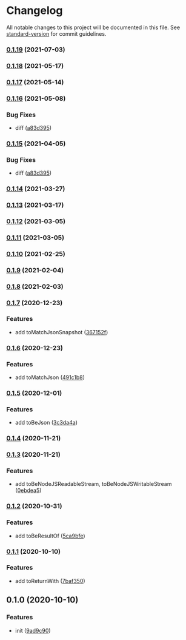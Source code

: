 # Changelog

All notable changes to this project will be documented in this file. See [standard-version](https://github.com/conventional-changelog/standard-version) for commit guidelines.

### [0.1.19](https://github.com/BlackGlory/jest-matchers/compare/v0.1.18...v0.1.19) (2021-07-03)

### [0.1.18](https://github.com/BlackGlory/jest-matchers/compare/v0.1.17...v0.1.18) (2021-05-17)

### [0.1.17](https://github.com/BlackGlory/jest-matchers/compare/v0.1.16...v0.1.17) (2021-05-14)

### [0.1.16](https://github.com/BlackGlory/jest-matchers/compare/v0.1.14...v0.1.16) (2021-05-08)


### Bug Fixes

* diff ([a83d395](https://github.com/BlackGlory/jest-matchers/commit/a83d395a7e051b40aef60b0e7dabbf35ef571e74))

### [0.1.15](https://github.com/BlackGlory/jest-matchers/compare/v0.1.14...v0.1.15) (2021-04-05)


### Bug Fixes

* diff ([a83d395](https://github.com/BlackGlory/jest-matchers/commit/a83d395a7e051b40aef60b0e7dabbf35ef571e74))

### [0.1.14](https://github.com/BlackGlory/jest-matchers/compare/v0.1.13...v0.1.14) (2021-03-27)

### [0.1.13](https://github.com/BlackGlory/jest-matchers/compare/v0.1.12...v0.1.13) (2021-03-17)

### [0.1.12](https://github.com/BlackGlory/jest-matchers/compare/v0.1.11...v0.1.12) (2021-03-05)

### [0.1.11](https://github.com/BlackGlory/jest-matchers/compare/v0.1.10...v0.1.11) (2021-03-05)

### [0.1.10](https://github.com/BlackGlory/jest-matchers/compare/v0.1.9...v0.1.10) (2021-02-25)

### [0.1.9](https://github.com/BlackGlory/jest-matchers/compare/v0.1.8...v0.1.9) (2021-02-04)

### [0.1.8](https://github.com/BlackGlory/jest-matchers/compare/v0.1.7...v0.1.8) (2021-02-03)

### [0.1.7](https://github.com/BlackGlory/jest-matchers/compare/v0.1.6...v0.1.7) (2020-12-23)


### Features

* add toMatchJsonSnapshot ([367152f](https://github.com/BlackGlory/jest-matchers/commit/367152ff913e2056e83faf36e2a6d15c2fe9c667))

### [0.1.6](https://github.com/BlackGlory/jest-matchers/compare/v0.1.5...v0.1.6) (2020-12-23)


### Features

* add toMatchJson ([491c1b8](https://github.com/BlackGlory/jest-matchers/commit/491c1b863d547260f466905d05793a98db02437e))

### [0.1.5](https://github.com/BlackGlory/jest-matchers/compare/v0.1.4...v0.1.5) (2020-12-01)


### Features

* add toBeJson ([3c3da4a](https://github.com/BlackGlory/jest-matchers/commit/3c3da4a8a837064fd224ab4ee8c776fd229b0baa))

### [0.1.4](https://github.com/BlackGlory/jest-matchers/compare/v0.1.3...v0.1.4) (2020-11-21)

### [0.1.3](https://github.com/BlackGlory/jest-matchers/compare/v0.1.2...v0.1.3) (2020-11-21)


### Features

* add toBeNodeJSReadableStream, toBeNodeJSWritableStream ([0ebdea5](https://github.com/BlackGlory/jest-matchers/commit/0ebdea5e20da8edb5a43768d083dc324425feb7f))

### [0.1.2](https://github.com/BlackGlory/jest-matchers/compare/v0.1.1...v0.1.2) (2020-10-31)


### Features

* add toBeResultOf ([5ca9bfe](https://github.com/BlackGlory/jest-matchers/commit/5ca9bfee4303117a3e41f067a7d4826a7f421c78))

### [0.1.1](https://github.com/BlackGlory/jest-matchers/compare/v0.1.0...v0.1.1) (2020-10-10)


### Features

* add toReturnWith ([7baf350](https://github.com/BlackGlory/jest-matchers/commit/7baf350331d48014e5f31f9727bb3047eaec9bb2))

## 0.1.0 (2020-10-10)


### Features

* init ([9ad9c90](https://github.com/BlackGlory/jest-matchers/commit/9ad9c901b7ca4233268888be7c54f4c13ccf66ee))
